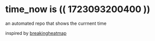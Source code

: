 # time_now is (( 1723093200400 ))

an automated repo that shows the currnent time

inspired by [breakingheatmap](https://github.com/breakingheatmap/breakingheatmap)